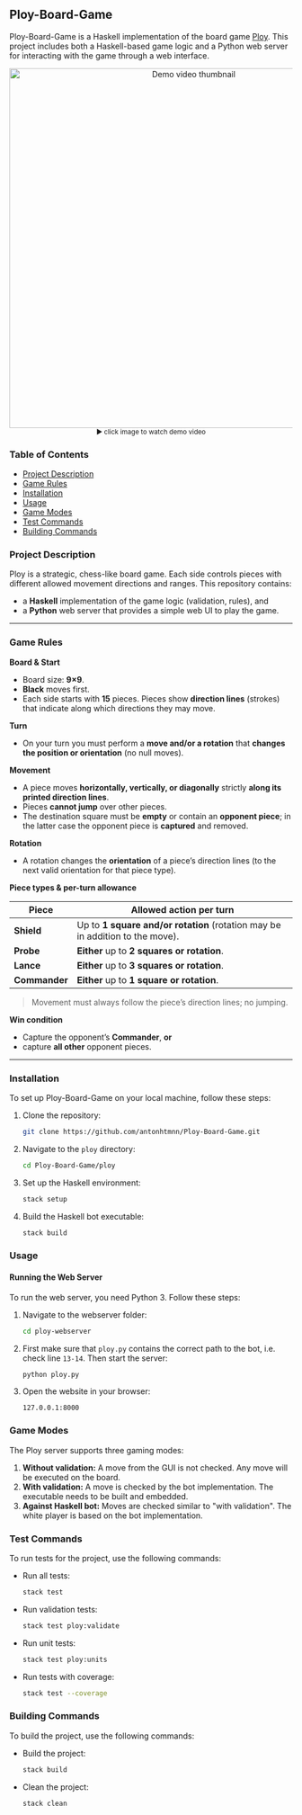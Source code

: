 ## Ploy-Board-Game

Ploy-Board-Game is a Haskell implementation of the board game [Ploy](https://en.wikipedia.org/wiki/Ploy_(board_game)). This project includes both a Haskell-based game logic and a Python web server for interacting with the game through a web interface.

<p align="center">
  <a href="https://www.youtube.com/watch?v=Q9Dr3bevVh4" title="YouTube Video">
    <img src="https://img.youtube.com/vi/Q9Dr3bevVh4/maxresdefault.jpg" alt="Demo video thumbnail" width="640" />
  </a>
  <br/>
  <sub>▶ click image to watch demo video</sub>
</p>

### Table of Contents

- [Project Description](#project-description)
- [Game Rules](#game-rules)
- [Installation](#installation)
- [Usage](#usage)
- [Game Modes](#game-modes)
- [Test Commands](#test-commands)
- [Building Commands](#building-commands)

### Project Description

Ploy is a strategic, chess-like board game. Each side controls pieces with different allowed movement directions and ranges. This repository contains:
- a **Haskell** implementation of the game logic (validation, rules), and
- a **Python** web server that provides a simple web UI to play the game.

---

### Game Rules

**Board & Start**
- Board size: **9×9**.
- **Black** moves first.
- Each side starts with **15** pieces. Pieces show **direction lines** (strokes) that indicate along which directions they may move.

**Turn**
- On your turn you must perform a **move and/or a rotation** that **changes the position or orientation** (no null moves).

**Movement**
- A piece moves **horizontally, vertically, or diagonally** strictly **along its printed direction lines**.
- Pieces **cannot jump** over other pieces.
- The destination square must be **empty** or contain an **opponent piece**; in the latter case the opponent piece is **captured** and removed.

**Rotation**
- A rotation changes the **orientation** of a piece’s direction lines (to the next valid orientation for that piece type).

**Piece types & per-turn allowance**

| Piece       | Allowed action per turn |
|-------------|--------------------------|
| **Shield**    | Up to **1 square** **and/or** **rotation** (rotation may be in addition to the move). |
| **Probe**     | **Either** up to **2 squares** **or** **rotation**. |
| **Lance**     | **Either** up to **3 squares** **or** **rotation**. |
| **Commander** | **Either** up to **1 square** **or** **rotation**. |

> Movement must always follow the piece’s direction lines; no jumping.

<!-- Optional: include a legend image of the piece variants/orientations -->
<!--
![Piece Legend](docs/assets/ploy_piece_legend.png)
-->

**Win condition**
- Capture the opponent’s **Commander**, **or**
- capture **all other** opponent pieces.

---

### Installation

To set up Ploy-Board-Game on your local machine, follow these steps:

1. Clone the repository:
    ```bash
    git clone https://github.com/antonhtmnn/Ploy-Board-Game.git
    ```
2. Navigate to the `ploy` directory:
    ```bash
    cd Ploy-Board-Game/ploy
    ```
3. Set up the Haskell environment:
    ```bash
    stack setup
    ```
4. Build the Haskell bot executable:
    ```bash
    stack build
    ```

### Usage

#### Running the Web Server

To run the web server, you need Python 3. Follow these steps:

1. Navigate to the webserver folder:
    ```bash
    cd ploy-webserver
    ```
2. First make sure that `ploy.py` contains the correct path to the bot, i.e. check line `13-14`. Then start the server:
    ```bash
    python ploy.py
    ```
3. Open the website in your browser:
    ```
    127.0.0.1:8000
    ```

### Game Modes

The Ploy server supports three gaming modes:

1. **Without validation:** A move from the GUI is not checked. Any move will be executed on the board.
2. **With validation:** A move is checked by the bot implementation. The executable needs to be built and embedded.
3. **Against Haskell bot:** Moves are checked similar to "with validation". The white player is based on the bot implementation.

### Test Commands

To run tests for the project, use the following commands:

- Run all tests:
    ```bash
    stack test
    ```
- Run validation tests:
    ```bash
    stack test ploy:validate
    ```
- Run unit tests:
    ```bash
    stack test ploy:units
    ```
- Run tests with coverage:
    ```bash
    stack test --coverage
    ```

### Building Commands

To build the project, use the following commands:

- Build the project:
    ```bash
    stack build
    ```
- Clean the project:
    ```bash
    stack clean
    ```
